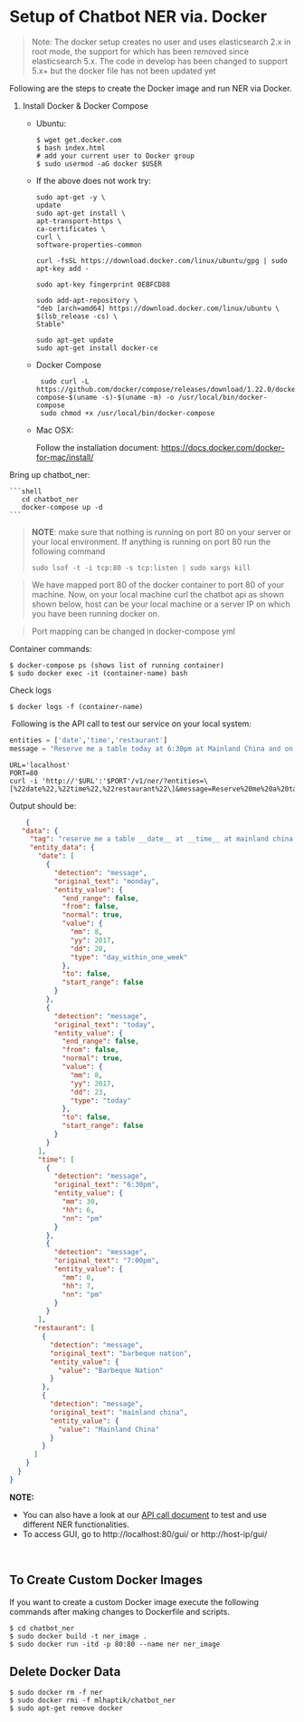 # Setup of Chatbot NER via. Docker
> Note: The docker setup creates no user and uses elasticsearch 2.x in root mode,
> the support for which has been removed since elasticsearch 5.x.
> The code in develop has been changed to support 5.x+ but the docker file has not been updated yet

Following are the steps to create the Docker image and run NER via Docker.

1. Install Docker & Docker Compose

   - Ubuntu:

     ```shell
     $ wget get.docker.com
     $ bash index.html
     # add your current user to Docker group
     $ sudo usermod -aG docker $USER
     ```
   - If the above does not work try:
     ````shell
     sudo apt-get -y \
     update
     sudo apt-get install \
     apt-transport-https \
     ca-certificates \
     curl \
     software-properties-common
     
     curl -fsSL https://download.docker.com/linux/ubuntu/gpg | sudo apt-key add -
     
     sudo apt-key fingerprint 0EBFCD88
     
     sudo add-apt-repository \
     "deb [arch=amd64] https://download.docker.com/linux/ubuntu \
     $(lsb_release -cs) \
     Stable"
     
     sudo apt-get update
     sudo apt-get install docker-ce
     ````
    
   - Docker Compose
     ```shell
      sudo curl -L https://github.com/docker/compose/releases/download/1.22.0/docker-compose-$(uname -s)-$(uname -m) -o /usr/local/bin/docker-compose
      sudo chmod +x /usr/local/bin/docker-compose

     ``` 


   - Mac OSX:

     Follow the installation document: https://docs.docker.com/docker-for-mac/install/
     



Bring up chatbot_ner:
      
    ```shell
       cd chatbot_ner 
       docker-compose up -d 
    ```



   > **NOTE**: make sure that nothing is running on port 80 on your server or your local environment. If anything is running on port 80 run the following command
   >
   > `sudo lsof -t -i tcp:80 -s tcp:listen | sudo xargs kill`
   
   > We have mapped port 80 of the docker container to  port 80 of your machine. Now, on your local machine curl the chatbot api as shown shown below, host can be your local machine or a server IP on which you have been running docker on.
   
   > Port mapping can be changed in docker-compose yml 

Container commands:

   ```shell
   $ docker-compose ps (shows list of running container)
   $ sudo docker exec -it (container-name) bash
   ```
   Check logs 
   ```shell
   $ docker logs -f (container-name)
   ```
   ​
   Following is the API call to test our service on your local system:

   ```python
   entities = ['date','time','restaurant']
   message = "Reserve me a table today at 6:30pm at Mainland China and on Monday at 7:00pm at Barbeque Nation" 
   ```

   ```shell
   URL='localhost'
   PORT=80
   curl -i 'http://'$URL':'$PORT'/v1/ner/?entities=\[%22date%22,%22time%22,%22restaurant%22\]&message=Reserve%20me%20a%20table%20today%20at%206:30pm%20at%20Mainland%20China%20and%20on%20Monday%20at%207:00pm%20at%20Barbeque%20Nation'
   ```

   Output should be:

   ```json
       {
      "data": {
        "tag": "reserve me a table __date__ at __time__ at mainland china and on __date__ at __time__ at barbeque nation",
        "entity_data": {
          "date": [
            {
              "detection": "message",
              "original_text": "monday",
              "entity_value": {
                "end_range": false,
                "from": false,
                "normal": true,
                "value": {
                  "mm": 8,
                  "yy": 2017,
                  "dd": 28,
                  "type": "day_within_one_week"
                },
                "to": false,
                "start_range": false
              }
            },
            {
              "detection": "message",
              "original_text": "today",
              "entity_value": {
                "end_range": false,
                "from": false,
                "normal": true,
                "value": {
                  "mm": 8,
                  "yy": 2017,
                  "dd": 23,
                  "type": "today"
                },
                "to": false,
                "start_range": false
              }
            }
          ],
          "time": [
            {
              "detection": "message",
              "original_text": "6:30pm",
              "entity_value": {
                "mm": 30,
                "hh": 6,
                "nn": "pm"
              }
            },
            {
              "detection": "message",
              "original_text": "7:00pm",
              "entity_value": {
                "mm": 0,
                "hh": 7,
                "nn": "pm"
              }
            }
          ],
         "restaurant": [
           {
             "detection": "message",
             "original_text": "barbeque nation",
             "entity_value": {
               "value": "Barbeque Nation"
             }
           },
           {
             "detection": "message",
             "original_text": "mainland china",
             "entity_value": {
               "value": "Mainland China"
             }
           }
         ]
       }
     }
   }
   ```

   **NOTE:**

   - You can also have a look at our [API call document](/docs/api_call.md) to test and use different NER functionalities.
   - To access GUI, go to http://localhost:80/gui/ or http://host-ip/gui/

   ​


## To Create Custom Docker Images

If you want to create a custom Docker image execute the following commands after making changes to Dockerfile and scripts.

```shell
$ cd chatbot_ner
$ sudo docker build -t ner_image .
$ sudo docker run -itd -p 80:80 --name ner ner_image
```

## Delete Docker Data

```shell
$ sudo docker rm -f ner
$ sudo docker rmi -f mlhaptik/chatbot_ner
$ sudo apt-get remove docker
```


